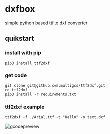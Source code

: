 # dxfbox

simple python based ttf to dxf converter

## quikstart

### install with pip
```
pip3 install ttf2dxf
```

### get code
```
git clone git@github.com:multigcs/ttf2dxf.git
cd ttf2dxf
pip3 install -r requirements.txt
```

### ttf2dxf example
```
ttf2dxf -f ./Arial.ttf -t "Hallo" -o text.dxf
```

![gcodepreview](https://raw.githubusercontent.com/multigcs/ttf2dxf/main/docs/sample.png)
